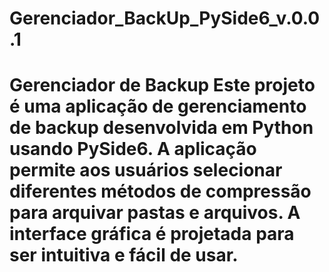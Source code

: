 # Gerenciador_BackUp_PySide6_v.0.0.1
 # Gerenciador de Backup  Este projeto é uma aplicação de gerenciamento de backup desenvolvida em Python usando PySide6. A aplicação permite aos usuários selecionar diferentes métodos de compressão para arquivar pastas e arquivos. A interface gráfica é projetada para ser intuitiva e fácil de usar.
